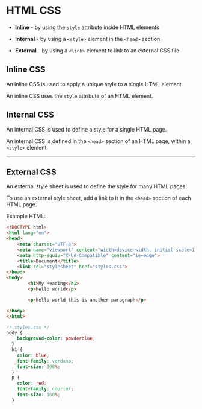 # HTML CSS

- **Inline** - by using the `style` attribute inside HTML elements

- **Internal** - by using a `<style>` element in the `<head>` section

- **External** - by using a `<link>` element to link to an external CSS file

  

## Inline CSS

An inline CSS is used to apply a unique style to a single HTML element.

An inline CSS uses the `style` attribute of an HTML element.



## Internal CSS

An internal CSS is used to define a style for a single HTML page.

An internal CSS is defined in the `<head>` section of an HTML page, within a `<style>` element.



------

## External CSS

An external style sheet is used to define the style for many HTML pages.

To use an external style sheet, add a link to it in the `<head>` section of each HTML page:



Example HTML:

```html
<!DOCTYPE html>
<html lang="en">
<head>
    <meta charset="UTF-8">
    <meta name="viewport" content="width=device-width, initial-scale=1.0">
    <meta http-equiv="X-UA-Compatible" content="ie=edge">
    <title>Document</title>
    <link rel="stylesheet" href="styles.css">
</head>
<body>
        <h1>My Heading</h1>
        <p>hello world</p>

        <p>hello world this is another paragraph</p>

</body>
</html>
```

```css
/* styles.css */
body {
    background-color: powderblue;
  }
  h1 {
    color: blue;
    font-family: verdana;
    font-size: 300%;
  }
  p {
    color: red;
    font-family: courier;
    font-size: 160%;    
  }
```

